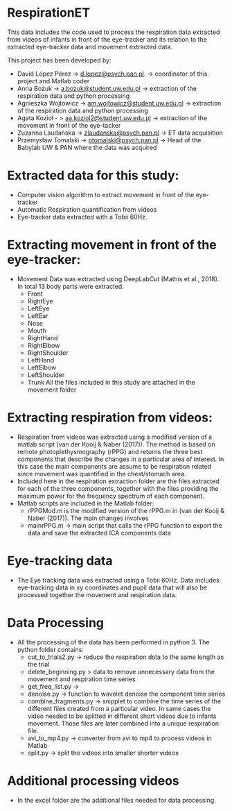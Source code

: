 # RespirationET
This data includes the code used to process the respiration data extracted from videos of infants in front of the eye-tracker and its relation to the extracted eye-tracker data and movement extracted data.

This project has been developed by:
- David López Pérez -> d.lopez@psych.pan.pl. -> coordinator of this project and Matlab coder
- Anna Bożuk -> a.bozuk@student.uw.edu.pl -> extraction of the respiration data and python processing
- Agnieszka Wojtowicz -> am.wojtowicz@student.uw.edu.pl -> extraction of the respiration data and python processing
- Agata Kozioł - > aa.koziol2@student.uw.edu.pl -> extraction of the movement in front of the eye-tacker
- Zuzanna Laudańska -> zlaudanska@psych.pan.pl -> ET data acquisition 
- Przemysław Tomalski -> ptomalski@psych.pan.pl -> Head of the Babylab UW & PAN where the data was acquired

# Extracted data for this study:
  - Computer vision algorithm to extract movement in front of the eye-tracker
  - Automatic Respiration quantification from videos
  - Eye-tracker data extracted with a Tobii 60Hz.
  
#  Extracting movement in front of the eye-tracker:
 - Movement Data was extracted using DeepLabCut (Mathis et al., 2018). In total 13 body parts were extracted:
   - Front
   - RightEye
   - LeftEye
   - LeftEar
   - Nose
   - Mouth
   - RightHand
   - RightElbow
   - RightShoulder
   - LeftHand
   - LeftElbow
   - LeftShoulder
   - Trunk
All the files included in this study are attached in the movement folder

# Extracting respiration from videos:
  - Respiration from videos was extracted using a modified version of a matlab script (van der Kooij & Naber (2017)). The method is based on remote photoplethysmography (rPPG) and returns the three best components that describe the changes in a particular area of interest. In this case the main components are assume to be respiration related since movement was quantified in the chest/stomach area.
  - Included here in the respiration extraction folder are the files extracted for each of the three components, together with the files providing the maximum power for the frequency spectrum of each component. 
  - Matlab scripts are included in the Matlab folder:
    + rPPGMod.m is the modified version of the rPPG.m in (van der Kooij & Naber (2017)). The main changes involves 
    + mainrPPG.m -> main script that calls the rPPG function to export the data and save the extracted ICA components data
  
# Eye-tracking data
  - The Eye tracking data was extracted using a Tobii 60Hz. Data includes eye-tracking data in xy coordinates and pupil data that will also be processed together the movement and respiration data.
  
# Data Processing
  - All the processing of the data has been performed in python 3. The python folder contains:
    + cut_to_trials2.py -> reduce the respiration data to the same length as the trial
    + delete_beginning.py > data to remove unnecessary data from the movement and respiration time series
    + get_freq_list.py -> 
    + denoise.py -> function to wavelet denoise the component time series
    + combine_fragments.py -> snipplet to combine the time series of the different files created from a particular video. In same cases the video needed to be splitted in different short videos due to infants movement. Those files are later combined  into a unique respiration file.
    + avi_to_mp4.py -> converter from avi to mp4 to process videos in Matlab
    + split.py -> split the videos into smaller shorter videos
  
  
 # Additional processing videos
 - In the excel folder are the additional files needed for data processing.
